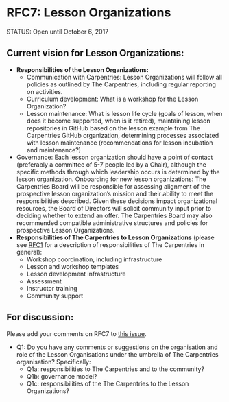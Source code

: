 # RFC7: Lesson Organizations

STATUS: Open until October 6, 2017

## Current vision for Lesson Organizations:
* **Responsibilities of the Lesson Organizations:** 
  * Communication with Carpentries: Lesson Organizations will follow all policies as outlined by The Carpentries, 
  including regular reporting on activities.
  * Curriculum development: What is a workshop for the Lesson Organization?
  * Lesson maintenance: What is lesson life cycle (goals of lesson, when does it become supported, when is it retired), 
  maintaining lesson repositories in GitHub based on the lesson example from The Carpentries GitHub organization, 
  determining processes associated with lesson maintenance (recommendations for lesson incubation and maintenance?)
* Governance: Each lesson organization should have a point of contact (preferably a committee of 5-7 people led by a Chair), 
although the specific methods through which leadership occurs is determined by the lesson organization.
Onboarding for new lesson organizations: The Carpentries Board will be responsible for assessing alignment of the prospective 
lesson organization’s mission and their ability to meet the responsibilities described. Given these decisions impact 
organizational resources, the Board of Directors will solicit community input prior to deciding whether to extend an offer. 
The Carpentries Board may also recommended compatible administrative structures and policies for prospective Lesson 
Organizations.
* **Responsibilities of The Carpentries to Lesson Organizations** (please see [RFC1](https://github.com/carpentries/2017Merger/blob/master/RFCs/RFC1.md) for a description of responsibilities of The Carpentries in general):
  * Workshop coordination, including infrastructure
  * Lesson and workshop templates
  * Lesson development infrastructure
  * Assessment
  * Instructor training
  * Community support

## For discussion:

Please add your comments on RFC7 to [this issue](https://github.com/carpentries/2017Merger/issues/7).
* Q1: Do you have any comments or suggestions on the organisation and role of the Lesson Organisations under the umbrella of The Carpentries organisation? Specifically:
	* Q1a: responsibilities to The Carpentries and to the community?
	* Q1b: governance model?
	* Q1c: responsibilities of the The Carpentries to the Lesson Organizations?
